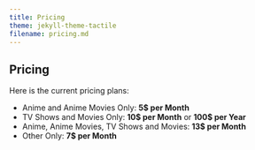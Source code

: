 ```yaml
---
title: Pricing
theme: jekyll-theme-tactile
filename: pricing.md
--- 
```


## Pricing

Here is the current pricing plans:

- Anime and Anime Movies Only: <b>5$ per Month</b>
- TV Shows and Movies Only: <b>10$ per Month</b> or <b>100$ per Year</b>
- Anime, Anime Movies, TV Shows and Movies: <b>13$ per Month</b>
- Other Only: <b>7$ per Month</b>
